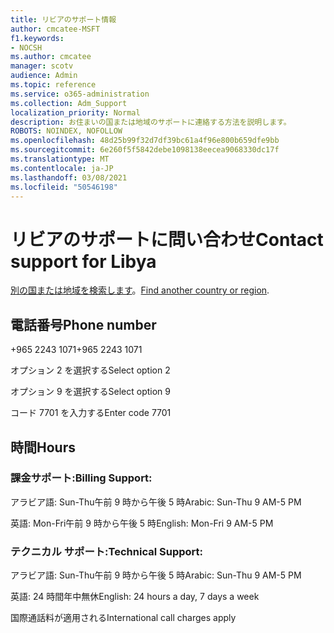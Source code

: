 ```yaml
---
title: リビアのサポート情報
author: cmcatee-MSFT
f1.keywords:
- NOCSH
ms.author: cmcatee
manager: scotv
audience: Admin
ms.topic: reference
ms.service: o365-administration
ms.collection: Adm_Support
localization_priority: Normal
description: お住まいの国または地域のサポートに連絡する方法を説明します。
ROBOTS: NOINDEX, NOFOLLOW
ms.openlocfilehash: 48d25b99f32d7df39bc61a4f96e800b659dfe9bb
ms.sourcegitcommit: 6e260f5f5842debe1098138eecea9068330dc17f
ms.translationtype: MT
ms.contentlocale: ja-JP
ms.lasthandoff: 03/08/2021
ms.locfileid: "50546198"
---
```

# <a name="contact-support-for-libya"></a><span data-ttu-id="3a68e-103">リビアのサポートに問い合わせ</span><span class="sxs-lookup"><span data-stu-id="3a68e-103">Contact support for Libya</span></span>

<span data-ttu-id="3a68e-104">[別の国または地域を検索します](../contact-support-for-business-products.md)。</span><span class="sxs-lookup"><span data-stu-id="3a68e-104">[Find another country or region](../contact-support-for-business-products.md).</span></span>

## <a name="phone-number"></a><span data-ttu-id="3a68e-105">電話番号</span><span class="sxs-lookup"><span data-stu-id="3a68e-105">Phone number</span></span>
<span data-ttu-id="3a68e-106">+965 2243 1071</span><span class="sxs-lookup"><span data-stu-id="3a68e-106">+965 2243 1071</span></span>

<span data-ttu-id="3a68e-107">オプション 2 を選択する</span><span class="sxs-lookup"><span data-stu-id="3a68e-107">Select option 2</span></span>

<span data-ttu-id="3a68e-108">オプション 9 を選択する</span><span class="sxs-lookup"><span data-stu-id="3a68e-108">Select option 9</span></span>

<span data-ttu-id="3a68e-109">コード 7701 を入力する</span><span class="sxs-lookup"><span data-stu-id="3a68e-109">Enter code 7701</span></span>

## <a name="hours"></a><span data-ttu-id="3a68e-110">時間</span><span class="sxs-lookup"><span data-stu-id="3a68e-110">Hours</span></span>
### <a name="billing-support"></a><span data-ttu-id="3a68e-111">課金サポート:</span><span class="sxs-lookup"><span data-stu-id="3a68e-111">Billing Support:</span></span>

<span data-ttu-id="3a68e-112">アラビア語: Sun-Thu午前 9 時から午後 5 時</span><span class="sxs-lookup"><span data-stu-id="3a68e-112">Arabic: Sun-Thu 9 AM-5 PM</span></span>

<span data-ttu-id="3a68e-113">英語: Mon-Fri午前 9 時から午後 5 時</span><span class="sxs-lookup"><span data-stu-id="3a68e-113">English: Mon-Fri 9 AM-5 PM</span></span>

### <a name="technical-support"></a><span data-ttu-id="3a68e-114">テクニカル サポート:</span><span class="sxs-lookup"><span data-stu-id="3a68e-114">Technical Support:</span></span>

<span data-ttu-id="3a68e-115">アラビア語: Sun-Thu午前 9 時から午後 5 時</span><span class="sxs-lookup"><span data-stu-id="3a68e-115">Arabic: Sun-Thu 9 AM-5 PM</span></span>

<span data-ttu-id="3a68e-116">英語: 24 時間年中無休</span><span class="sxs-lookup"><span data-stu-id="3a68e-116">English: 24 hours a day, 7 days a week</span></span>

<span data-ttu-id="3a68e-117">国際通話料が適用される</span><span class="sxs-lookup"><span data-stu-id="3a68e-117">International call charges apply</span></span>
